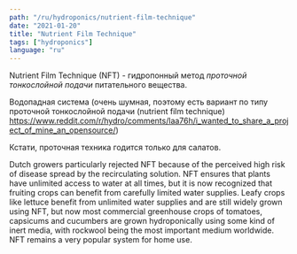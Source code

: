```yaml
---
path: "/ru/hydroponics/nutrient-film-technique"
date: "2021-01-20"
title: "Nutrient Film Technique"
tags: ["hydroponics"]
language: "ru"
---
```


Nutrient Film Technique (NFT) - гидропонный метод _проточной тонкослойной подачи_ питательного вещества.


Водопадная система (очень шумная, поэтому есть вариант по типу проточной тонкослойной подачи (nutrient film technique) https://www.reddit.com/r/hydro/comments/laa76h/i_wanted_to_share_a_project_of_mine_an_opensource/)

Кстати, проточная техника годится только для салатов.

Dutch growers particularly rejected NFT because of the perceived high risk of disease spread by the recirculating solution. NFT ensures that plants have unlimited access to water at all times, but it is now recognized that fruiting crops can benefit from carefully limited water supplies. Leafy crops like lettuce benefit from unlimited water supplies and are still widely grown using NFT, but now most commercial greenhouse crops of tomatoes, capsicums and cucumbers are grown hydroponically using some kind of inert media, with rockwool being the most important medium worldwide. NFT remains a very popular system for home use.